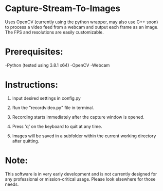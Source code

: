 # Capture-Stream-To-Images
Uses OpenCV (currently using the python wrapper, may also use C++ soon) to process a video feed from a webcam and output each frame as an image. The FPS and resolutions are easily customizable.


# Prerequisites:
-Python (tested using 3.8.1 x64)
-OpenCV
-Webcam


# Instructions:
1. Input desired settings in config.py

2. Run the "recordvideo.py" file in terminal.

3. Recording starts immediately after the capture
   window is opened.

4. Press 'q' on the keyboard to quit at any time.

5. Images will be saved in a subfolder within the
   current working directory after quitting.


# Note:
This software is in very early development and is not currently designed for any professional or mission-critical
usage. Please look elsewhere for those needs.